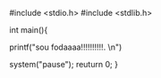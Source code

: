 #include <stdio.h>
#include <stdlib.h>

int main(){

printf("sou fodaaaa!!!!!!!!!!. \n")



system("pause");
reuturn 0;
}
